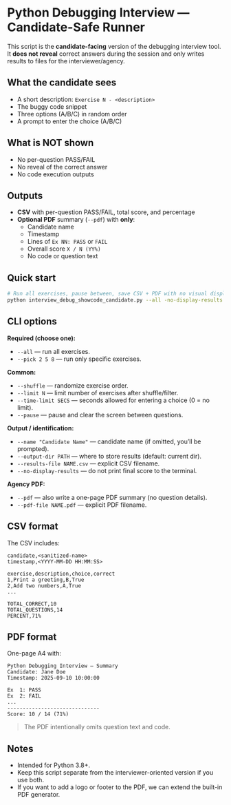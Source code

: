 # Python Debugging Interview — Candidate-Safe Runner

This script is the **candidate-facing** version of the debugging interview tool.  
It **does not reveal** correct answers during the session and only writes results to files for the interviewer/agency.

## What the candidate sees
- A short description: `Exercise N - <description>`
- The buggy code snippet
- Three options (A/B/C) in random order
- A prompt to enter the choice (A/B/C)

## What is NOT shown
- No per-question PASS/FAIL
- No reveal of the correct answer
- No code execution outputs

## Outputs
- **CSV** with per-question PASS/FAIL, total score, and percentage
- **Optional PDF** summary (`--pdf`) with **only**:
  - Candidate name
  - Timestamp
  - Lines of `Ex NN: PASS` or `FAIL`
  - Overall score `X / N (YY%)`
  - No code or question text

## Quick start
```bash
# Run all exercises, pause between, save CSV + PDF with no visual displat of result on screen at end of test
python interview_debug_showcode_candidate.py --all -no-display-results --pause --name "John Smith" --output-dir results --pdf
```

## CLI options

**Required (choose one):**
- `--all` — run all exercises.
- `--pick 2 5 8` — run only specific exercises.

**Common:**
- `--shuffle` — randomize exercise order.
- `--limit N` — limit number of exercises after shuffle/filter.
- `--time-limit SECS` — seconds allowed for entering a choice (0 = no limit).
- `--pause` — pause and clear the screen between questions.

**Output / identification:**
- `--name "Candidate Name"` — candidate name (if omitted, you’ll be prompted).
- `--output-dir PATH` — where to store results (default: current dir).
- `--results-file NAME.csv` — explicit CSV filename.
- `--no-display-results` — do not print final score to the terminal.

**Agency PDF:**
- `--pdf` — also write a one-page PDF summary (no question details).
- `--pdf-file NAME.pdf` — explicit PDF filename.

## CSV format
The CSV includes:
```
candidate,<sanitized-name>
timestamp,<YYYY-MM-DD HH:MM:SS>

exercise,description,choice,correct
1,Print a greeting,B,True
2,Add two numbers,A,True
...

TOTAL_CORRECT,10
TOTAL_QUESTIONS,14
PERCENT,71%
```

## PDF format
One-page A4 with:
```
Python Debugging Interview — Summary
Candidate: Jane Doe
Timestamp: 2025-09-10 10:00:00

Ex  1: PASS
Ex  2: FAIL
...
------------------------------
Score: 10 / 14 (71%)
```

> The PDF intentionally omits question text and code.

## Notes
- Intended for Python 3.8+.
- Keep this script separate from the interviewer-oriented version if you use both.
- If you want to add a logo or footer to the PDF, we can extend the built-in PDF generator.
